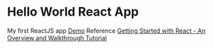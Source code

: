 # Hello World React App

My first ReactJS app
[Demo](https://nogueira-lucas.github.io/Hello_World_React_App/)
Reference
[Getting Started with React - An Overview and Walkthrough Tutorial](https://www.taniarascia.com/getting-started-with-react/)
